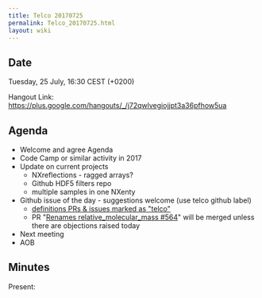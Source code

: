 ```yaml
---
title: Telco 20170725
permalink: Telco_20170725.html
layout: wiki
---
```


Date
----

Tuesday, 25 July, 16:30 CEST (+0200)

<!-- end of autogeneration -->

Hangout Link:
<https://plus.google.com/hangouts/_/j72qwlvegiojjpt3a36pfhow5ua>


Agenda
------

-   Welcome and agree Agenda
-   Code Camp or similar activity in 2017
-   Update on current projects
	-   NXreflections - ragged arrays?
	-   Github HDF5 filters repo
	-   multiple samples in one NXenty
-   Github issue of the day - suggestions welcome (use telco github label)
    - [definitions PRs & issues marked as "telco"](https://github.com/nexusformat/definitions/labels/telco)
    - PR "[Renames relative_molecular_mass #564](https://github.com/nexusformat/definitions/pull/564)" will be merged unless there are objections raised today
-   Next meeting
-   AOB

Minutes
-------

Present: 


